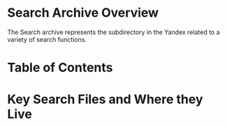 # Search Archive Overview
The Search archive represents the subdirectory in the Yandex related to a variety of search functions.

# Table of Contents

# Key Search Files and Where they Live